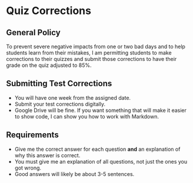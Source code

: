 # Quiz Corrections

## General Policy

To prevent severe negative impacts from one or two bad days and to help students learn from their mistakes, I am permitting students to make corrections to their quizzes and submit those corrections to have their grade on the quiz adjusted to 85%.

## Submitting Test Corrections

* You will have one week from the assigned date.
* Submit your test corrections digitally.
* Google Drive will be fine. If you want something that will make it easier to show code, I can show you how to work with Markdown.

## Requirements

* Give me the correct answer for each question **and** an explanation of why this answer is correct.
* You must give me an explanation of all questions, not just the ones you got wrong.
* Good answers will likely be about 3-5 sentences.
